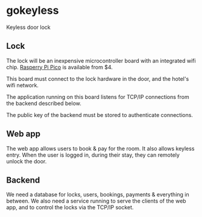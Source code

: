 # gokeyless
Keyless door lock

## Lock
The lock will be an inexpensive microcontroller board with an integrated wifi chip.
[Rasperry Pi Pico](https://www.raspberrypi.com/products/raspberry-pi-pico/) is available from $4.

This board must connect to the lock hardware in the door, and the hotel's wifi network.

The application running on this board listens for TCP/IP connections from the backend described below.

The public key of the backend must be stored to authenticate connections.

## Web app
The web app allows users to book & pay for the room.
It also allows keyless entry.
When the user is logged in, during their stay, they can remotely unlock the door.

## Backend
We need a database for locks, users, bookings, payments & everything in between.
We also need a service running to serve the clients of the web app, and to control the locks via the TCP/IP socket.
